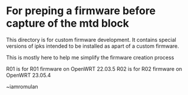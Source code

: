 # For preping a firmware before capture of the mtd block

This directory is for custom firmware development. It contains special versions of ipks intended to be installed as apart of a custom firmware.

This is mostly here to help me simplify the firmware creation process

R01 is for R01 firmware on OpenWRT 22.03.5
R02 is for R02 firmware on OpenWRT 23.05.4

~iamromulan
